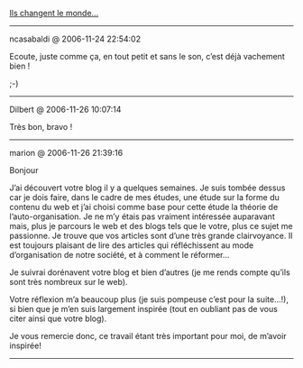 [Ils changent le monde...](../../../2006/11/ils-changent-le-monde.md)

---
ncasabaldi @ 2006-11-24 22:54:02

Ecoute, juste comme ça, en tout petit et sans le son, c’est déjà vachement bien !

;-)

---

Dilbert @ 2006-11-26 10:07:14

Très bon, bravo !

---

marion @ 2006-11-26 21:39:16

Bonjour

J’ai découvert votre blog il y a quelques semaines. Je suis tombée dessus car je dois faire, dans le cadre de mes études, une étude sur la forme du contenu du web et j’ai choisi comme base pour cette étude la théorie de l’auto-organisation. Je ne m’y étais pas vraiment intéressée auparavant mais, plus je parcours le web et des blogs tels que le votre, plus ce sujet me passionne. Je trouve que vos articles sont d’une très grande clairvoyance. Il est toujours plaisant de lire des articles qui réfléchissent au mode d’organisation de notre société, et à comment le réformer...

Je suivrai dorénavent votre blog et bien d’autres (je me rends compte qu’ils sont très nombreux sur le web).

Votre réflexion m’a beaucoup plus (je suis pompeuse c’est pour la suite...!), si bien que je m’en suis largement inspirée (tout en oubliant pas de vous citer ainsi que votre blog).

Je vous remercie donc, ce travail étant très important pour moi, de m’avoir inspirée!

---

